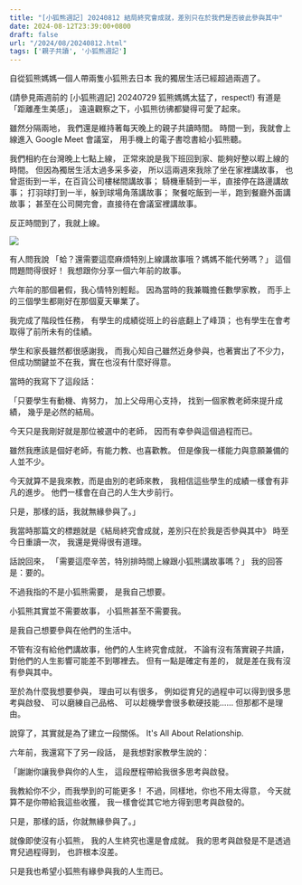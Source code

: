 ```yaml
---
title: "[小狐熊週記] 20240812 結局終究會成就，差別只在於我們是否彼此參與其中"
date: 2024-08-12T23:39:00+0800
draft: false
url: "/2024/08/20240812.html"
tags: ['親子共讀', '小狐熊週記']
---
```


自從狐熊媽媽一個人帶兩隻小狐熊去日本
我的獨居生活已經超過兩週了。

(請參見兩週前的 [小狐熊週記] 20240729 狐熊媽媽太猛了，respect!)
有道是「距離產生美感」， 
遠遠觀察之下，小狐熊彷彿都變得可愛了起來。 

雖然分隔兩地， 
我們還是維持著每天晚上的親子共讀時間。 
時間一到，我就會上線進入 Google Meet 會議室， 
用手機上的電子書唸書給小狐熊聽。 

我們相約在台灣晚上七點上線， 
正常來說是我下班回到家、能夠好整以暇上線的時間。 
但因為獨居生活太過多采多姿， 
所以這兩週來我除了坐在家裡講故事， 
也曾逛街到一半，在百貨公司樓梯間講故事； 
騎機車騎到一半，直接停在路邊講故事； 
打羽球打到一半，躲到球場角落講故事； 
聚餐吃飯到一半，跑到餐廳外面講故事； 
甚至在公司開完會，直接待在會議室裡講故事。 

反正時間到了，我就上線。 


![](https://blogger.googleusercontent.com/img/b/R29vZ2xl/AVvXsEhoRMG9DQz_cikaE0xSbpovkbo-g6OTNDZr1v2WdEelpUIZ3oowP7xJ_dg-aCFGq2yAUmJei-CiJXXkWsdYA0e1R3dK5KM9AwzNTE44tun3MUborcNMB3wBRblmnk35hJwsTfBjBFyeZxGUFwoNUqdN_Y0wvU4tl0Y-tmE_aKwJvvZ6Mx0Ps_iIKYSq7T4/s320/image.png)




有人問我說 
「蛤？還需要這麼麻煩特別上線講故事哦？媽媽不能代勞嗎？」 
這個問題問得很好！ 
我想跟你分享一個六年前的故事。 

六年前的那個暑假，我心情特別輕鬆。 
因為當時的我兼職擔任數學家教， 
而手上的三個學生都剛好在那個夏天畢業了。 

我完成了階段性任務， 
有學生的成績從班上的谷底翻上了峰頂； 
也有學生在會考取得了前所未有的佳績。 

學生和家長雖然都很感謝我， 
而我心知自己雖然近身參與，也著實出了不少力， 
但成功關鍵並不在我，實在也沒有什麼好得意。 

當時的我寫下了這段話：

「只要學生有動機、肯努力，
加上父母用心支持， 
找到一個家教老師來提升成績，
幾乎是必然的結局。 

今天只是我剛好就是那位被選中的老師， 
因而有幸參與這個過程而已。 

雖然我應該是個好老師，有能力教、也喜歡教。 
但是像我一樣能力與意願兼備的人並不少。 

今天就算不是我來教，而是由別的老師來教， 
我相信這些學生的成績一樣會有非凡的進步。 
他們一樣會在自己的人生大步前行。 

只是，那樣的話，我就無緣參與了。」

我當時那篇文的標題就是《結局終究會成就，差別只在於我是否參與其中》 
時至今日重讀一次， 
我還是覺得很有道理。

話說回來， 
「需要這麼辛苦，特別排時間上線跟小狐熊講故事嗎？」 
我的回答是：要的。 

不過我指的不是小狐熊需要， 
是我自己想要。 

小狐熊其實並不需要故事， 
小狐熊甚至不需要我。 

是我自己想要參與在他們的生活中。 

不管有沒有給他們講故事，他們的人生終究會成就， 
不論有沒有落實親子共讀，對他們的人生影響可能差不到哪裡去。 
但有一點是確定有差的， 
就是差在我有沒有參與其中。 

至於為什麼我想要參與， 
理由可以有很多， 
例如從育兒的過程中可以得到很多思考與啟發、 
可以磨練自己品格、 
可以趁機學會很多軟硬技能…… 
但那都不是理由。 

說穿了，其實就是為了建立一段關係。 
It's All About Relationship. 

六年前，我還寫下了另一段話， 
是我想對家教學生說的：

「謝謝你讓我參與你的人生， 
這段歷程帶給我很多思考與啟發。 

我教給你不少，而我學到的可能更多！ 
不過，同樣地，你也不用太得意， 
今天就算不是你帶給我這些收獲， 
我一樣會從其它地方得到思考與啟發的。 

只是，那樣的話，你就無緣參與了。」

就像即使沒有小狐熊， 
我的人生終究也還是會成就。
我的思考與啟發是不是透過育兒過程得到，
也許根本沒差。

只是我也希望小狐熊有緣參與我的人生而已。


